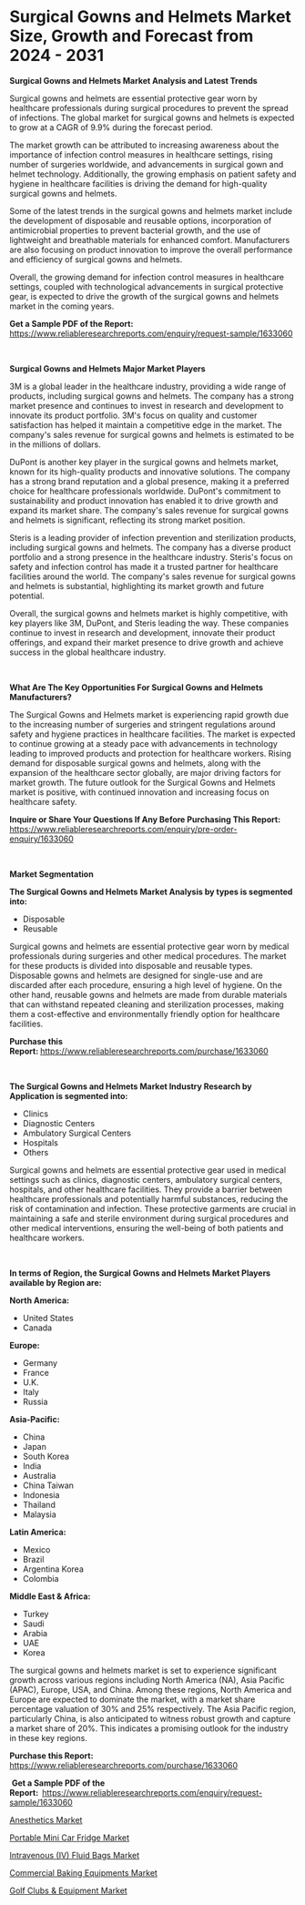<p><h1>Surgical Gowns and Helmets Market Size, Growth and Forecast from 2024 - 2031</h1></p><p><strong>Surgical Gowns and Helmets Market Analysis and Latest Trends</strong></p>
<p><p>Surgical gowns and helmets are essential protective gear worn by healthcare professionals during surgical procedures to prevent the spread of infections. The global market for surgical gowns and helmets is expected to grow at a CAGR of 9.9% during the forecast period. </p><p>The market growth can be attributed to increasing awareness about the importance of infection control measures in healthcare settings, rising number of surgeries worldwide, and advancements in surgical gown and helmet technology. Additionally, the growing emphasis on patient safety and hygiene in healthcare facilities is driving the demand for high-quality surgical gowns and helmets.</p><p>Some of the latest trends in the surgical gowns and helmets market include the development of disposable and reusable options, incorporation of antimicrobial properties to prevent bacterial growth, and the use of lightweight and breathable materials for enhanced comfort. Manufacturers are also focusing on product innovation to improve the overall performance and efficiency of surgical gowns and helmets.</p><p>Overall, the growing demand for infection control measures in healthcare settings, coupled with technological advancements in surgical protective gear, is expected to drive the growth of the surgical gowns and helmets market in the coming years.</p></p>
<p><strong>Get a Sample PDF of the Report:&nbsp;</strong> <a href="https://www.reliableresearchreports.com/enquiry/request-sample/1633060">https://www.reliableresearchreports.com/enquiry/request-sample/1633060</a></p>
<p>&nbsp;</p>
<p><strong>Surgical Gowns and Helmets Major Market Players</strong></p>
<p><p>3M is a global leader in the healthcare industry, providing a wide range of products, including surgical gowns and helmets. The company has a strong market presence and continues to invest in research and development to innovate its product portfolio. 3M's focus on quality and customer satisfaction has helped it maintain a competitive edge in the market. The company's sales revenue for surgical gowns and helmets is estimated to be in the millions of dollars.</p><p>DuPont is another key player in the surgical gowns and helmets market, known for its high-quality products and innovative solutions. The company has a strong brand reputation and a global presence, making it a preferred choice for healthcare professionals worldwide. DuPont's commitment to sustainability and product innovation has enabled it to drive growth and expand its market share. The company's sales revenue for surgical gowns and helmets is significant, reflecting its strong market position.</p><p>Steris is a leading provider of infection prevention and sterilization products, including surgical gowns and helmets. The company has a diverse product portfolio and a strong presence in the healthcare industry. Steris's focus on safety and infection control has made it a trusted partner for healthcare facilities around the world. The company's sales revenue for surgical gowns and helmets is substantial, highlighting its market growth and future potential.</p><p>Overall, the surgical gowns and helmets market is highly competitive, with key players like 3M, DuPont, and Steris leading the way. These companies continue to invest in research and development, innovate their product offerings, and expand their market presence to drive growth and achieve success in the global healthcare industry.</p></p>
<p>&nbsp;</p>
<p><strong>What Are The Key Opportunities For Surgical Gowns and Helmets Manufacturers?</strong></p>
<p><p>The Surgical Gowns and Helmets market is experiencing rapid growth due to the increasing number of surgeries and stringent regulations around safety and hygiene practices in healthcare facilities. The market is expected to continue growing at a steady pace with advancements in technology leading to improved products and protection for healthcare workers. Rising demand for disposable surgical gowns and helmets, along with the expansion of the healthcare sector globally, are major driving factors for market growth. The future outlook for the Surgical Gowns and Helmets market is positive, with continued innovation and increasing focus on healthcare safety.</p></p>
<p><strong>Inquire or Share Your Questions If Any Before Purchasing This Report:</strong> <a href="https://www.reliableresearchreports.com/enquiry/pre-order-enquiry/1633060">https://www.reliableresearchreports.com/enquiry/pre-order-enquiry/1633060</a></p>
<p>&nbsp;</p>
<p><strong>Market Segmentation</strong></p>
<p><strong>The Surgical Gowns and Helmets Market Analysis by types is segmented into:</strong></p>
<p><ul><li>Disposable</li><li>Reusable</li></ul></p>
<p><p>Surgical gowns and helmets are essential protective gear worn by medical professionals during surgeries and other medical procedures. The market for these products is divided into disposable and reusable types. Disposable gowns and helmets are designed for single-use and are discarded after each procedure, ensuring a high level of hygiene. On the other hand, reusable gowns and helmets are made from durable materials that can withstand repeated cleaning and sterilization processes, making them a cost-effective and environmentally friendly option for healthcare facilities.</p></p>
<p><strong>Purchase this Report:&nbsp;</strong><a href="https://www.reliableresearchreports.com/purchase/1633060">https://www.reliableresearchreports.com/purchase/1633060</a></p>
<p>&nbsp;</p>
<p><strong>The Surgical Gowns and Helmets Market Industry Research by Application is segmented into:</strong></p>
<p><ul><li>Clinics</li><li>Diagnostic Centers</li><li>Ambulatory Surgical Centers</li><li>Hospitals</li><li>Others</li></ul></p>
<p><p>Surgical gowns and helmets are essential protective gear used in medical settings such as clinics, diagnostic centers, ambulatory surgical centers, hospitals, and other healthcare facilities. They provide a barrier between healthcare professionals and potentially harmful substances, reducing the risk of contamination and infection. These protective garments are crucial in maintaining a safe and sterile environment during surgical procedures and other medical interventions, ensuring the well-being of both patients and healthcare workers.</p></p>
<p>&nbsp;</p>
<p><strong>In terms of Region, the Surgical Gowns and Helmets Market Players available by Region are:</strong></p>
<p>
    <p> <strong> North America: </strong>
        <ul>
            <li>United States</li>
            <li>Canada</li>
        </ul>
        </p> 
    <p> <strong> Europe: </strong>
        <ul>
            <li>Germany</li>
            <li>France</li>
            <li>U.K.</li>
            <li>Italy</li>
            <li>Russia</li>
        </ul>
        </p> 
    <p> <strong> Asia-Pacific: </strong>
        <ul>
            <li>China</li>
            <li>Japan</li>
            <li>South Korea</li>
            <li>India</li>
            <li>Australia</li>
            <li>China Taiwan</li>
            <li>Indonesia</li>
            <li>Thailand</li>
            <li>Malaysia</li>
        </ul>
        </p> 
    <p> <strong> Latin America: </strong>
        <ul>
            <li>Mexico</li>
            <li>Brazil</li>
            <li>Argentina Korea</li>
            <li>Colombia</li>
        </ul>
        </p> 
    <p> <strong> Middle East & Africa: </strong>
        <ul>
            <li>Turkey</li>
            <li>Saudi</li>
            <li>Arabia</li>
            <li>UAE</li>
            <li>Korea</li>
        </ul>
    </p>
    </p>
<p><p>The surgical gowns and helmets market is set to experience significant growth across various regions including North America (NA), Asia Pacific (APAC), Europe, USA, and China. Among these regions, North America and Europe are expected to dominate the market, with a market share percentage valuation of 30% and 25% respectively. The Asia Pacific region, particularly China, is also anticipated to witness robust growth and capture a market share of 20%. This indicates a promising outlook for the industry in these key regions.</p></p>
<p><strong>Purchase this Report: </strong><a href="https://www.reliableresearchreports.com/purchase/1633060">https://www.reliableresearchreports.com/purchase/1633060</a></p>
<p>&nbsp;<strong>Get a Sample PDF of the Report:&nbsp;&nbsp;</strong><a href="https://www.reliableresearchreports.com/enquiry/request-sample/1633060">https://www.reliableresearchreports.com/enquiry/request-sample/1633060</a></p>
<p><strong></strong></p>
<p><p><a href="https://pretty-mail-caf.notion.site/Anesthetics-Market-A-Comprehensive-Report-of-its-Market-Share-Growth-Trends-2024-2031-63d6fe26445448ba829098fb5c373584">Anesthetics Market</a></p><p><a href="https://view.publitas.com/reportprime-1/global-portable-mini-car-fridge-market-size-and-market-trends-insights-and-projections-from-2024-to-2031/">Portable Mini Car Fridge Market</a></p><p><a href="https://flame-sidecar-702.notion.site/Intravenous-IV-Fluid-Bags-Market-A-Comprehensive-Report-of-its-Market-Share-Growth-Trends-2024--3edc340f3df8440cb63525eb8bf3f524">Intravenous (IV) Fluid Bags Market</a></p><p><a href="https://full-wildebeest-80b.notion.site/Global-Commercial-Baking-Equipments-Market-by-Types-Applications-and-Major-Players-with-Regional--ff71f4e854a44c4caf2278df7abe71cd">Commercial Baking Equipments Market</a></p><p><a href="https://view.publitas.com/reportprime-1/golf-clubs-equipment-market-research-report-unlocks-analysis-on-the-market-financial-status-market-size-and-market-revenue-upto-2031/">Golf Clubs & Equipment Market</a></p></p>